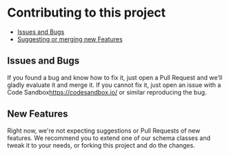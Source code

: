 # Contributing to this project

- [Issues and Bugs](#issues-and-bugs)
- [Suggesting or merging new Features](#new-features)

## <a name="issues-and-bugs"></a> Issues and Bugs

If you found a bug and know how to fix it, just open a Pull Request and we'll gladly evaluate it and merge it. If you cannot fix it, just open an issue with a Code Sandbox<https://codesandbox.io/> or similar reproducing the bug.

## <a name="new-features"></a> New Features

Right now, we're not expecting suggestions or Pull Requests of new features. We recommend you to extend one of our schema classes and tweak it to your needs, or forking this project and do the changes.
